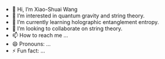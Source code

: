 - 👋 Hi, I’m Xiao-Shuai Wang
- 👀 I’m interested in quantum gravity and string theory.
- 🌱 I’m currently learning holographic entanglement entropy.
- 💞️ I’m looking to collaborate on string theory.
- 📫 How to reach me ...
- 😄 Pronouns: ...
- ⚡ Fun fact: ...

<!---
shuai56420/shuai56420 is a ✨ special ✨ repository because its `README.md` (this file) appears on your GitHub profile.
You can click the Preview link to take a look at your changes.
--->

